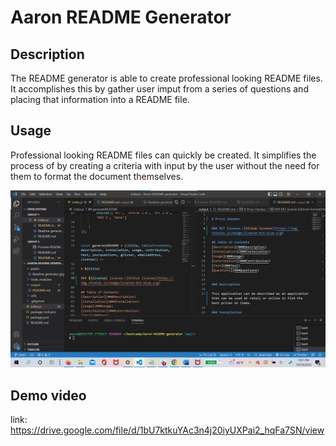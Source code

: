 # Aaron README Generator

## Description
The README generator is able to create professional looking README files. It accomplishes this by gather user imput from a series of questions and placing that information into a README file.

## Usage

Professional looking README files can quickly be created. It simplifies the process of by creating a criteria with input by the user without the need for them to format the document themselves.

<img src ="./assets/Readme generator update.jpg">

## Demo video

link: https://drive.google.com/file/d/1bU7ktkuYAc3n4j20iyUXPai2_hqFa7SN/view